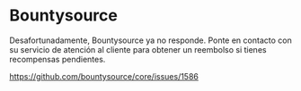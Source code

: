 ﻿# Bountysource

Desafortunadamente, Bountysource ya no responde. Ponte en contacto con su servicio de atención al cliente para obtener un reembolso si tienes recompensas pendientes.

https://github.com/bountysource/core/issues/1586
